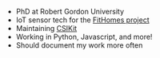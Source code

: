 <!--
**Gi-z/Gi-z** is a ✨ _special_ ✨ repository because its `README.md` (this file) appears on your GitHub profile.

Here are some ideas to get you started:

- 🔭 I’m currently working on ...
- 🌱 I’m currently learning ...
- 👯 I’m looking to collaborate on ...
- 🤔 I’m looking for help with ...
- 💬 Ask me about ...
- 📫 How to reach me: ...
- 😄 Pronouns: ...
- ⚡ Fun fact: ...
-->

<!--<img align="right" src="https://github-readme-stats.vercel.app/api?username=Gi-z&count_private=true&theme=dark"/>-->

- PhD at Robert Gordon University
- IoT sensor tech for the [FitHomes project](https://www.rgu.ac.uk/research/research-projects/projects/899-fitsense-fall-prediction-in-technology-enabled-fit-homes)
- Maintaining [CSIKit](https://github.com/Gi-z/CSIKit)
- Working in Python, Javascript, and more!
- Should document my work more often
